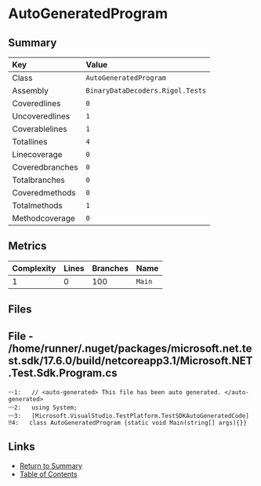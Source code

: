﻿# AutoGeneratedProgram

## Summary

| Key             | Value                            |
| :-------------- | :------------------------------- |
| Class           | `AutoGeneratedProgram`           |
| Assembly        | `BinaryDataDecoders.Rigol.Tests` |
| Coveredlines    | `0`                              |
| Uncoveredlines  | `1`                              |
| Coverablelines  | `1`                              |
| Totallines      | `4`                              |
| Linecoverage    | `0`                              |
| Coveredbranches | `0`                              |
| Totalbranches   | `0`                              |
| Coveredmethods  | `0`                              |
| Totalmethods    | `1`                              |
| Methodcoverage  | `0`                              |

## Metrics

| Complexity | Lines | Branches | Name    |
| :--------- | :---- | :------- | :------ |
| 1          | 0     | 100      | `Main`  |

## Files

## File - /home/runner/.nuget/packages/microsoft.net.test.sdk/17.6.0/build/netcoreapp3.1/Microsoft.NET.Test.Sdk.Program.cs

```CSharp
〰1:   // <auto-generated> This file has been auto generated. </auto-generated>
〰2:   using System;
〰3:   [Microsoft.VisualStudio.TestPlatform.TestSDKAutoGeneratedCode]
‼4:   class AutoGeneratedProgram {static void Main(string[] args){}}
```

## Links

* [Return to Summary](Summary.md)
* [Table of Contents](../TOC.md)

